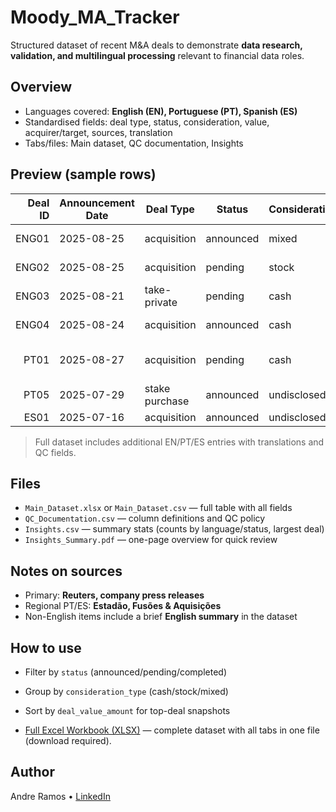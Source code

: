 # Moody_MA_Tracker

Structured dataset of recent M&A deals to demonstrate **data research, validation, and multilingual processing** relevant to financial data roles.

## Overview
- Languages covered: **English (EN), Portuguese (PT), Spanish (ES)**
- Standardised fields: deal type, status, consideration, value, acquirer/target, sources, translation
- Tabs/files: Main dataset, QC documentation, Insights

## Preview (sample rows)
| Deal ID | Announcement Date | Deal Type     | Status    | Consideration | Value (USD) | Acquirer           | Target        | Source     |
|--------:|-------------------|---------------|-----------|---------------|------------:|--------------------|---------------|------------|
| ENG01   | 2025-08-25        | acquisition   | announced | mixed         | 18000000000 | Keurig Dr Pepper   | JDE Peet's    | Reuters    |
| ENG02   | 2025-08-25        | acquisition   | pending   | stock         | 3100000000  | Crescent Energy    | Vital Energy  | Reuters    |
| ENG03   | 2025-08-21        | take-private  | pending   | cash          | 12300000000 | Thoma Bravo        | Dayforce      | Reuters    |
| ENG04   | 2025-08-24        | acquisition   | announced | cash          | 2000000000  | Thoma Bravo        | Verint Systems| Reuters    |
| PT01    | 2025-08-27        | acquisition   | pending   | cash          | 27000000    | VL Mineração       | Mosaic potash (Sergipe) | Estadão |
| PT05    | 2025-07-29        | stake purchase| announced | undisclosed   | —           | iFood              | CRMBonus      | iFood rel. |
| ES01    | 2025-07-16        | acquisition   | announced | undisclosed   | 1700000000  | Prosus             | Despegar.com  | Reuters    |


> Full dataset includes additional EN/PT/ES entries with translations and QC fields.

## Files
- `Main_Dataset.xlsx` or `Main_Dataset.csv` — full table with all fields
- `QC_Documentation.csv` — column definitions and QC policy
- `Insights.csv` — summary stats (counts by language/status, largest deal)
- `Insights_Summary.pdf` — one-page overview for quick review

## Notes on sources
- Primary: **Reuters, company press releases**
- Regional PT/ES: **Estadão, Fusões & Aquisições**
- Non-English items include a brief **English summary** in the dataset

## How to use
- Filter by `status` (announced/pending/completed)
- Group by `consideration_type` (cash/stock/mixed)
- Sort by `deal_value_amount` for top-deal snapshots

- [Full Excel Workbook (XLSX)](https://github.com/Piripack/Moody_MA_Tracker/raw/refs/heads/main/Moody_MA_Tracker_Final_Project.xlsx) — complete dataset with all tabs in one file (download required).


## Author
Andre Ramos • [LinkedIn](https://www.linkedin.com/in/awmr/)
